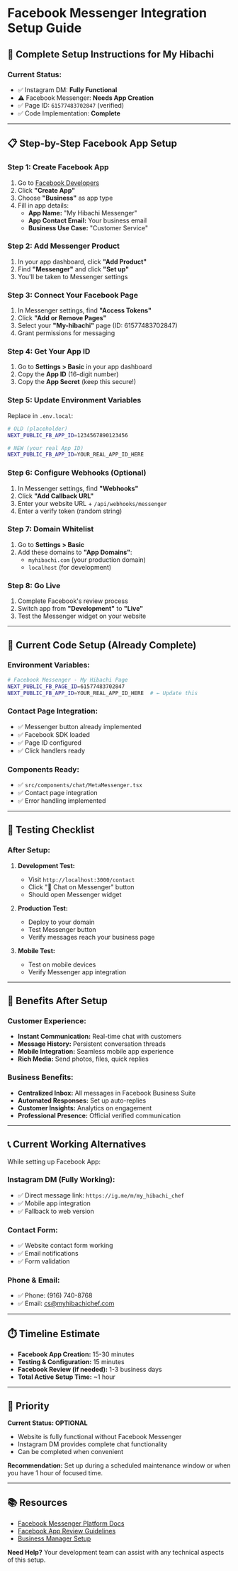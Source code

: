 # Facebook Messenger Integration Setup Guide

## 🎯 Complete Setup Instructions for My Hibachi

### **Current Status:**

- ✅ Instagram DM: **Fully Functional**
- ⚠️ Facebook Messenger: **Needs App Creation**
- ✅ Page ID: `61577483702847` (verified)
- ✅ Code Implementation: **Complete**

---

## 📋 **Step-by-Step Facebook App Setup**

### **Step 1: Create Facebook App**

1. Go to [Facebook Developers](https://developers.facebook.com/)
2. Click **"Create App"**
3. Choose **"Business"** as app type
4. Fill in app details:
   - **App Name:** "My Hibachi Messenger"
   - **App Contact Email:** Your business email
   - **Business Use Case:** "Customer Service"

### **Step 2: Add Messenger Product**

1. In your app dashboard, click **"Add Product"**
2. Find **"Messenger"** and click **"Set up"**
3. You'll be taken to Messenger settings

### **Step 3: Connect Your Facebook Page**

1. In Messenger settings, find **"Access Tokens"**
2. Click **"Add or Remove Pages"**
3. Select your **"My-hibachi"** page (ID: 61577483702847)
4. Grant permissions for messaging

### **Step 4: Get Your App ID**

1. Go to **Settings > Basic** in your app dashboard
2. Copy the **App ID** (16-digit number)
3. Copy the **App Secret** (keep this secure!)

### **Step 5: Update Environment Variables**

Replace in `.env.local`:

```bash
# OLD (placeholder)
NEXT_PUBLIC_FB_APP_ID=1234567890123456

# NEW (your real App ID)
NEXT_PUBLIC_FB_APP_ID=YOUR_REAL_APP_ID_HERE
```

### **Step 6: Configure Webhooks (Optional)**

1. In Messenger settings, find **"Webhooks"**
2. Click **"Add Callback URL"**
3. Enter your website URL + `/api/webhooks/messenger`
4. Enter a verify token (random string)

### **Step 7: Domain Whitelist**

1. Go to **Settings > Basic**
2. Add these domains to **"App Domains"**:
   - `myhibachi.com` (your production domain)
   - `localhost` (for development)

### **Step 8: Go Live**

1. Complete Facebook's review process
2. Switch app from **"Development"** to **"Live"**
3. Test the Messenger widget on your website

---

## 🔧 **Current Code Setup (Already Complete)**

### **Environment Variables:**

```bash
# Facebook Messenger - My Hibachi Page
NEXT_PUBLIC_FB_PAGE_ID=61577483702847
NEXT_PUBLIC_FB_APP_ID=YOUR_REAL_APP_ID_HERE  # ← Update this
```

### **Contact Page Integration:**

- ✅ Messenger button already implemented
- ✅ Facebook SDK loaded
- ✅ Page ID configured
- ✅ Click handlers ready

### **Components Ready:**

- ✅ `src/components/chat/MetaMessenger.tsx`
- ✅ Contact page integration
- ✅ Error handling implemented

---

## 🧪 **Testing Checklist**

### **After Setup:**

1. **Development Test:**
   - Visit `http://localhost:3000/contact`
   - Click "💬 Chat on Messenger" button
   - Should open Messenger widget

2. **Production Test:**
   - Deploy to your domain
   - Test Messenger button
   - Verify messages reach your business page

3. **Mobile Test:**
   - Test on mobile devices
   - Verify Messenger app integration

---

## 🚀 **Benefits After Setup**

### **Customer Experience:**

- **Instant Communication:** Real-time chat with customers
- **Message History:** Persistent conversation threads
- **Mobile Integration:** Seamless mobile app experience
- **Rich Media:** Send photos, files, quick replies

### **Business Benefits:**

- **Centralized Inbox:** All messages in Facebook Business Suite
- **Automated Responses:** Set up auto-replies
- **Customer Insights:** Analytics on engagement
- **Professional Presence:** Official verified communication

---

## 📞 **Current Working Alternatives**

While setting up Facebook App:

### **Instagram DM (Fully Working):**

- ✅ Direct message link: `https://ig.me/m/my_hibachi_chef`
- ✅ Mobile app integration
- ✅ Fallback to web version

### **Contact Form:**

- ✅ Website contact form working
- ✅ Email notifications
- ✅ Form validation

### **Phone & Email:**

- ✅ Phone: (916) 740-8768
- ✅ Email: cs@myhibachichef.com

---

## ⏱️ **Timeline Estimate**

- **Facebook App Creation:** 15-30 minutes
- **Testing & Configuration:** 15 minutes
- **Facebook Review (if needed):** 1-3 business days
- **Total Active Setup Time:** ~1 hour

---

## 🎯 **Priority**

**Current Status: OPTIONAL**

- Website is fully functional without Facebook Messenger
- Instagram DM provides complete chat functionality
- Can be completed when convenient

**Recommendation:** Set up during a scheduled maintenance window or when you have 1 hour of focused time.

---

## 📚 **Resources**

- [Facebook Messenger Platform Docs](https://developers.facebook.com/docs/messenger-platform/)
- [Facebook App Review Guidelines](https://developers.facebook.com/docs/app-review/)
- [Business Manager Setup](https://business.facebook.com/)

**Need Help?** Your development team can assist with any technical aspects of this setup.
